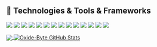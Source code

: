 
## 🔧 Technologies & Tools & Frameworks
![](https://img.shields.io/badge/Rust-informational?style=flat&logo=rust&logoColor=white&color=2bbc8a)
![](https://img.shields.io/badge/RustRover-informational?style=flat&logo=intellij-idea&logoColor=white&color=2bbc8a)
![](https://img.shields.io/badge/WebAssembly-Services?style=flat&logo=webassembly&logoColor=white&color=2bbc8a)
![](https://img.shields.io/badge/WASI-Services?style=flat&logo=webassembly&logoColor=white&color=2bbc8a)
![](https://img.shields.io/badge/Serverless-Services?style=flat&logo=amazonwebservices&logoColor=white&color=2bbc8a)
![](https://img.shields.io/badge/Lambda-Services?style=flat&logo=amazonwebservices&logoColor=white&color=2bbc8a)
![](https://img.shields.io/badge/Fargate-Services?style=flat&logo=amazonwebservices&logoColor=white&color=2bbc8a)
![](https://img.shields.io/badge/Leptos-informational?style=flat&logo=rust&logoColor=white&color=2bbc8a)
![](https://img.shields.io/badge/Actix-informational?style=flat&logo=rust&logoColor=white&color=2bbc8a)
![](https://img.shields.io/badge/Axum-informational?style=flat&logo=rust&logoColor=white&color=2bbc8a)
![](https://img.shields.io/badge/Tauri-informational?style=flat&logo=rust&logoColor=white&color=2bbc8a)
![](https://img.shields.io/badge/PostgreSQL-informational?style=flat&logo=postgresql&logoColor=white&color=2bbc8a)
![](https://img.shields.io/badge/SurrealDB-informational?style=flat&logo=surrealdb&logoColor=white&color=2bbc8a)
![](https://img.shields.io/badge/Docker-informational?style=flat&logo=docker&logoColor=white&color=2bbc8a)

<a href="https://github.com/oxide-byte/oxide-byte">
  <img align="center" src="https://github-readme-stats.vercel.app/api/top-langs/?username=oxide-byte&hide=javascipt,text&title_color=ffffff&text_color=c9cacc&icon_color=2bbc8a&bg_color=1d1f21&langs_count=3" />
</a>

<a href="https://github.com/oxide-byte/oxide-byte">
  <img align="center" src="https://github-readme-stats.vercel.app/api?username=oxide-byte&show_icons=true&line_height=27&count_private=true&title_color=ffffff&text_color=c9cacc&icon_color=2bbc8a&bg_color=1d1f21" alt="Oxide-Byte GitHub Stats" />
</a>
